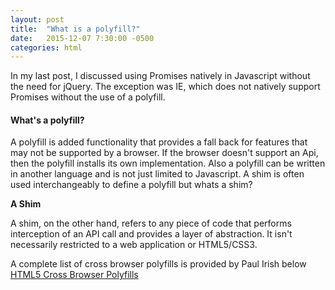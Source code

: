 ```yaml
---
layout: post
title:  "What is a polyfill?"
date:   2015-12-07 7:30:00 -0500
categories: html
---
```


In my last post, I discussed using Promises natively in Javascript without the need for jQuery. The exception was IE, which does not natively support Promises without the use of a polyfill. 

#### What's a polyfill?

A polyfill is added functionality that provides a fall back for features that may not be supported by a browser. If the browser doesn't support an Api, then the polyfill installs its own implementation. Also a polyfill can be written in another language and is not just limited to Javascript. A shim is often used interchangeably to define a polyfill but whats a shim?

**A Shim**

A shim, on the other hand, refers to any piece of code that performs interception of an API call and provides a layer of abstraction. It isn't necessarily restricted to a web application or HTML5/CSS3.

A complete list of cross browser polyfills is provided by Paul Irish below
[HTML5 Cross Browser Polyfills](https://github.com/Modernizr/Modernizr/wiki/HTML5-Cross-browser-Polyfills)
